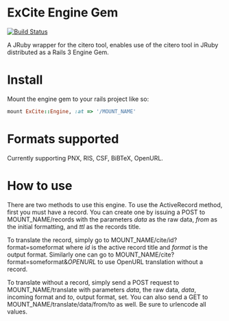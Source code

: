 ExCite Engine Gem
======================
[![Build Status](https://secure.travis-ci.org/NYULibraries/ex_cite.png)](http://travis-ci.org/NYULibraries/ex_cite)


A JRuby wrapper for the citero tool, enables use of the citero tool in JRuby distributed as a Rails 3 Engine Gem.

Install
==========

Mount the engine gem to your rails project like so:

```ruby
mount ExCite::Engine, :at => '/MOUNT_NAME'
```

Formats supported
========
Currently supporting PNX, RIS, CSF, BiBTeX, OpenURL.


How to use
========

There are two methods to use this engine. To use the ActiveRecord method, first you must have a record. You can create one by issuing a POST to MOUNT\_NAME/records with the parameters _data_ as the raw data, _from_ as the initial formatting, and _ttl_ as the records title.

To translate the record, simply go to MOUNT\_NAME/cite/id?format=someformat where _id_ is the active record title and _format_ is the output format.
Similarly one can go to MOUNT\_NAME/cite?format=someformat&_OPENURL_ to use OpenURL translation without a record. 

To translate without a record, simply send a POST request to MOUNT\_NAME/translate with parameters _data_, the raw data, _data_, incoming format and _to_, output format, set. You can also send a GET to MOUNT\_NAME/translate/data/from/to as well. Be sure to urlencode all values.